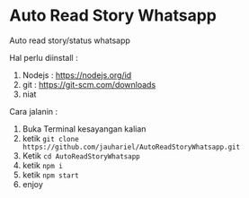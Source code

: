 # Auto Read Story Whatsapp
Auto read story/status whatsapp

Hal perlu diinstall :
1. Nodejs : https://nodejs.org/id
2. git : https://git-scm.com/downloads
3. niat

Cara jalanin :
1. Buka Terminal kesayangan kalian
2. ketik ```git clone https://github.com/jauhariel/AutoReadStoryWhatsapp.git```
3. Ketik ```cd AutoReadStoryWhatsapp```
4. ketik ```npm i```
5. ketik ```npm start```
6. enjoy
